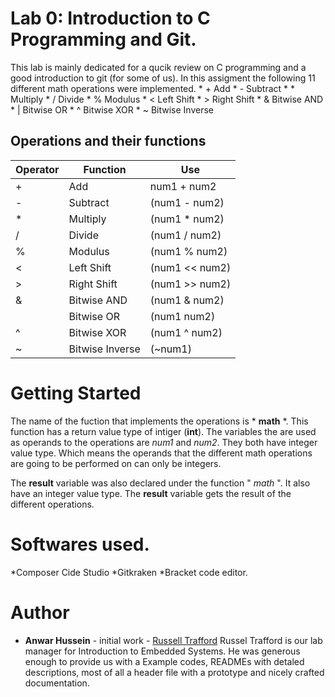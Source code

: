 # Lab 0: Introduction to C Programming and Git.
This lab is mainly dedicated for a qucik review on C programming and a good introduction to git (for some of us). In this assigment the following 11 different math operations were implemented. 
             * + Add 
             * - Subtract 
             * * Multiply 
             * / Divide 
             * % Modulus 
             * < Left Shift 
             * > Right Shift 
             * & Bitwise AND 
             * | Bitwise OR
             * ^ Bitwise XOR 
             * ~ Bitwise Inverse 
## Operations and their functions

Operator  |  Function  | Use
--------  | ---------- |------
   +      |     Add    | num1 + num2 
   -      |   Subtract | (num1 - num2)
   *      |   Multiply | (num1 * num2)
   /      |    Divide  | (num1 / num2)
   %      |   Modulus  | (num1 % num2)
   <      | Left Shift | (num1 << num2)
   >      |Right Shift | (num1 >> num2)
   &      |Bitwise AND | (num1 & num2)
          |Bitwise OR  | (num1  num2)
   ^      |Bitwise XOR | (num1 ^ num2)
   ~      |Bitwise Inverse| (~num1) 
 
# Getting Started 
The name of the fuction that implements the operations is * **math** *. This function has a return value type of intiger (**int**). The variables the are used as operands to the operations are *num1* and *num2*. They both have integer value type. Which means the operands that the different math operations are going to be performed on can only be integers. 

The **result** variable was also declared under the function " *math* ". It also have an integer value type. The **result** variable gets the result of the different operations. 

# Softwares used.
*Composer Cide Studio
*Gitkraken
*Bracket code editor. 

# Author
   * **Anwar Hussein** - initial work - [Russell Trafford](https://github.com/Russty32280)
Russel Trafford is our lab manager for Introduction to Embedded Systems. He was generous enough to provide us with a Example codes, READMEs with detaled descriptions, most of all a header file with a prototype and nicely crafted documentation. 
